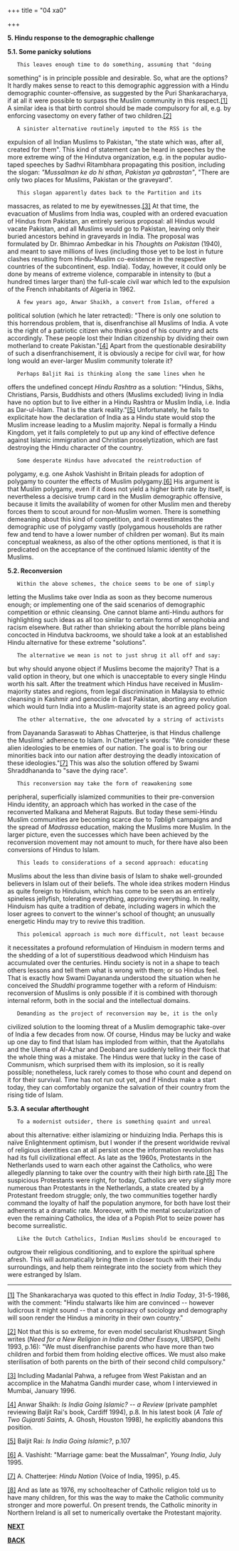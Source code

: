 +++
title = "04 xa0"

+++
<div class="Section1">

 

**5. Hindu response to the demographic challenge**

**5.1. Some panicky solutions**

       This leaves enough time to do something, assuming that "doing
something" is in principle possible and desirable.  So, what are the
options?  It hardly makes sense to react to this demographic aggression
with a Hindu demographic counter-offensive, as suggested by the Puri
Shankaracharya, if at all it were possible to surpass the Muslim
community in this respect.[\[1\]](#_edn1)  A similar idea is that birth
control should be made compulsory for all, e.g. by enforcing vasectomy
on every father of two children.[\[2\]](#_edn2) 

       A sinister alternative routinely imputed to the RSS is the
expulsion of all Indian Muslims to Pakistan, "the state which was, after
all, created for them".  This kind of statement can be heard in speeches
by the more extreme wing of the Hindutva organization, e.g. in the
popular audio-taped speeches by Sadhvi Ritambhara propagating this
position, including the slogan: *"Mussalman ke do hi sthan, Pakistan ya
qabrastan"*, "There are only two places for Muslims, Pakistan or the
graveyard". 

       This slogan apparently dates back to the Partition and its
massacres, as related to me by eyewitnesses.[\[3\]](#_edn3)  At that
time, the evacuation of Muslims from India was, coupled with an ordered
evacuation of Hindus from Pakistan, an entirely serious proposal: all
Hindus would vacate Pakistan, and all Muslims would go to Pakistan,
leaving only their buried ancestors behind in graveyards in India.  The
proposal was formulated by Dr. Bhimrao Ambedkar in his *Thoughts on
Pakistan* (1940), and meant to save millions of lives (including those
yet to be lost in future clashes resulting from Hindu-Muslim
co-existence in the respective countries of the subcontinent, esp.
India).  Today, however, it could only be done by means of extreme
violence, comparable in intensity to (but a hundred times larger than)
the full-scale civil war which led to the expulsion of the French
inhabitants of Algeria in 1962.

       A few years ago, Anwar Shaikh, a convert from Islam, offered a
political solution (which he later retracted): "There is only one
solution to this horrendous problem, that is, disenfranchise all Muslims
of India.  A vote is the right of a patriotic citizen who thinks good of
his country and acts accordingly.  These people lost their Indian
citizenship by dividing their own motherland to create
Pakistan."[\[4\]](#_edn4)  Apart from the questionable desirability of
such a disenfranchisement, it is obviously a recipe for civil war, for
how long would an ever-larger Muslim community tolerate it?

       Perhaps Baljit Rai is thinking along the same lines when he
offers the undefined concept *Hindu Rashtra* as a solution: "Hindus,
Sikhs, Christians, Parsis, Buddhists and others (Muslims excluded)
living in India have no option but to live either in a Hindu Rashtra or
Muslim India, i.e. India as Dar-ul-Islam.  That is the stark
reality."[\[5\]](#_edn5)  Unfortunately, he fails to explicitate how the
declaration of India as a Hindu state would stop the Muslim increase
leading to a Muslim majority.  Nepal is formally a Hindu Kingdom, yet it
fails completely to put up any kind of effective defence against Islamic
immigration and Christian proselytization, which are fast destroying the
Hindu character of the country.

       Some desperate Hindus have advocated the reintroduction of
polygamy, e.g. one Ashok Vashisht in Britain pleads for adoption of
polygamy to counter the effects of Muslim polygamy.[\[6\]](#_edn6)  His
argument is that Muslim polygamy, even if it does not yield a higher
birth rate by itself, is nevertheless a decisive trump card in the
Muslim demographic offensive, because it limits the availability of
women for other Muslim men and thereby forces them to scout around for
non-Muslim women.  There is something demeaning about this kind of
competition, and it overestimates the demographic use of polygamy vastly
(polygamous households are rather few and tend to have a lower number of
children per woman).  But its main conceptual weakness, as also of the
other options mentioned, is that it is predicated on the acceptance of
the continued Islamic identity of the Muslims.     

 

**5.2. Reconversion**

       Within the above schemes, the choice seems to be one of simply
letting the Muslims take over India as soon as they become numerous
enough; or implementing one of the said scenarios of demographic
competition or ethnic cleansing.  One cannot blame anti-Hindu authors
for highlighting such ideas as all too similar to certain forms of
xenophobia and racism elsewhere.  But rather than shrieking about the
horrible plans being concocted in Hindutva backrooms, we should take a
look at an established Hindu alternative for these extreme "solutions".

       The alternative we mean is not to just shrug it all off and say:
but why should anyone object if Muslims become the majority?  That is a
valid option in theory, but one which is unacceptable to every single
Hindu worth his salt.  After the treatment which Hindus have received in
Muslim-majority states and regions, from legal discrimination in
Malaysia to ethnic cleansing in Kashmir and genocide in East Pakistan,
aborting any evolution which would turn India into a Muslim-majority
state is an agreed policy goal. 

       The other alternative, the one advocated by a string of activists
from Dayananda Saraswati to Abhas Chatterjee, is that Hindus challenge
the Muslims' adherence to Islam.  In Chatterjee's words: "We consider
these alien ideologies to be enemies of our nation.  The goal is to
bring our minorities back into our nation after destroying the deadly
intoxication of these ideologies."[\[7\]](#_edn7)  This was also the
solution offered by Swami Shraddhananda to "save the dying race".
        

       This reconversion may take the form of reawakening some
peripheral, superficially islamized communities to their pre-conversion
Hindu identity, an approach which has worked in the case of the
reconverted Malkana and Meherat Rajputs.  But today these semi-Hindu
Muslim communities are becoming scarce due to *Tabligh* campaigns and
the spread of *Madrassa* education, making the Muslims more Muslim.  In
the larger picture, even the successes which have been achieved by the
reconversion movement may not amount to much, for there have also been
conversions of Hindus to Islam. 

       This leads to considerations of a second approach: educating
Muslims about the less than divine basis of Islam to shake well-grounded
believers in Islam out of their beliefs.  The whole idea strikes modern
Hindus as quite foreign to Hinduism, which has come to be seen as an
entirely spineless jellyfish, tolerating everything, approving
everything.  In reality, Hinduism has quite a tradition of debate,
including wagers in which the loser agrees to convert to the winner's
school of thought; an unusually energetic Hindu may try to revive this
tradition.  

       This polemical approach is much more difficult, not least because
it necessitates a profound reformulation of Hinduism in modern terms and
the shedding of a lot of superstitious deadwood which Hinduism has
accumulated over the centuries.  Hindu society is not in a shape to
teach others lessons and tell them what is wrong with them; or so Hindus
feel.  That is exactly how Swami Dayananda understood the situation when
he conceived the *Shuddhi* programme together with a reform of Hinduism:
reconversion of Muslims is only possible if it is combined with thorough
internal reform, both in the social and the intellectual domains.

       Demanding as the project of reconversion may be, it is the only
civilized solution to the looming threat of a Muslim demographic
take-over of India a few decades from now.  Of course, Hindus may be
lucky and wake up one day to find that Islam has imploded from within,
that the Ayatollahs and the Ulema of Al-Azhar and Deoband are suddenly
telling their flock that the whole thing was a mistake.  The Hindus were
that lucky in the case of Communism, which surprised them with its
implosion, so it is really possible; nonetheless, luck rarely comes to
those who count and depend on it for their survival.  Time has not run
out yet, and if Hindus make a start today, they can comfortably organize
the salvation of their country from the rising tide of Islam.

 

**5.3. A secular afterthought**

       To a modernist outsider, there is something quaint and unreal
about this alternative: either islamizing or hinduizing India.  Perhaps
this is naïve Enlightenment optimism, but I wonder if the present
worldwide revival of religious identities can at all persist once the
information revolution has had its full civilizational effect.  As late
as the 1960s, Protestants in the Netherlands used to warn each other
against the Catholics, who were allegedly planning to take over the
country with their high birth rate.[\[8\]](#_edn8)  The suspicious
Protestants were right, for today, Catholics are very slightly more
numerous than Protestants in the Netherlands, a state created by a
Protestant freedom struggle; only, the two communities together hardly
command the loyalty of half the population anymore, for both have lost
their adherents at a dramatic rate.  Moreover, with the mental
secularization of even the remaining Catholics, the idea of a Popish
Plot to seize power has become surrealistic. 

       Like the Dutch Catholics, Indian Muslims should be encouraged to
outgrow their religious conditioning, and to explore the spiritual
sphere afresh.  This will automatically bring them in closer touch with
their Hindu surroundings, and help them reintegrate into the society
from which they were estranged by Islam.

 

</div>

<div style="mso-element:endnote-list">

  

------------------------------------------------------------------------

<div id="edn1" style="mso-element:endnote">

[\[1\]](#_ednref1)  The Shankaracharya was quoted to this effect in
*India Today*, 31-5-1986, with the comment: "Hindu stalwarts like him
are convinced -- however ludicrous it might sound -- that a conspiracy
of sociology and demography will soon render the Hindus a minority in
their own country."

</div>

<div id="edn2" style="mso-element:endnote">

[\[2\]](#_ednref2)  Not that this is so extreme, for even model
secularist Khushwant Singh writes (*Need for a New Religion in India and
Other Essays*, UBSPD, Delhi 1993, p.16): "We must disenfranchise parents
who have more than two children and forbid them from holding elective
offices.  We must also make sterilisation of both parents on the birth
of their second child compulsory."

</div>

<div id="edn3" style="mso-element:endnote">

[\[3\]](#_ednref3)  Including Madanlal Pahwa, a refugee from West
Pakistan and an accomplice in the Mahatma Gandhi murder case, whom I
interviewed in Mumbai, January 1996.

</div>

<div id="edn4" style="mso-element:endnote">

[\[4\]](#_ednref4)  Anwar Shaikh: *Is India Going Islamic? -- a Review*
(private pamphlet reviewing Baljit Rai's book, Cardiff 1994), p.8.  In
his latest book (*A Tale of Two Gujarati Saints*, A. Ghosh, Houston
1998), he explicitly abandons this position.

</div>

<div id="edn5" style="mso-element:endnote">

[\[5\]](#_ednref5)  Baljit Rai: *Is India Going Islamic?*, p.107

</div>

<div id="edn6" style="mso-element:endnote">

[\[6\]](#_ednref6)  A. Vashisht: "Marriage game: beat the Mussalman",
*Young India*, July 1995.

</div>

<div id="edn7" style="mso-element:endnote">

[\[7\]](#_ednref7)  A. Chatterjee: *Hindu Nation* (Voice of India,
1995), p.45.

</div>

<div id="edn8" style="mso-element:endnote">

[\[8\]](#_ednref8)  And as late as 1976, my schoolteacher of Catholic
religion told us to have many children, for this was the way to make the
Catholic community stronger and more powerful.  On present trends, the
Catholic minority in Northern Ireland is all set to numerically overtake
the Protestant majority.

 

**[NEXT](http://www.bharatvani.org/books/demogislam/appendix.html)**

**[BACK](http://www.bharatvani.org/books/demogislam/part4.html)**

</div>

</div>
